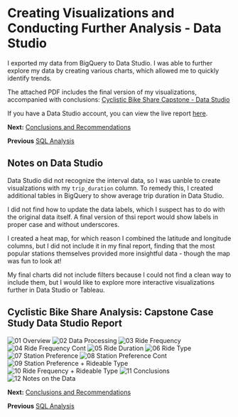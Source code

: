 # Creating Visualizations and Conducting Further Analysis - Data Studio
I exported my data from BigQuery to Data Studio. I was able to further explore my data by creating various charts, which allowed me to quickly identify trends.

The attached PDF includes the final version of my visualizations, accompanied with conclusions:
[Cyclistic Bike Share Capstone - Data Studio](https://github.com/gharliquebread/cyclistic-analysis/files/8209943/Cyclistic_Bike_Share_Analysis__Capstone_Case_Study_Daphne.Letherer.pdf)

If you have a Data Studio account, you can view the live report [here](https://datastudio.google.com/reporting/448956ec-d113-4b1b-816f-09b418c1f2fa).

**Next:** [Conclusions and Recommendations](https://github.com/gharliquebread/cyclistic-analysis/blob/main/Conclusions%20and%20Recommendations.md)

**Previous** [SQL Analysis](https://github.com/gharliquebread/cyclistic-analysis/blob/main/SQL%20Analysis.md)

## Notes on Data Studio

Data Studio did not recognize the interval data, so I was uanble to create visualzations with my `trip_duration` column. To remedy this, I created additional tables in 
BigQuery to show average trip duration in Data Studio.

I did not find how to update the data labels, which I suspect has to do with the original data itself. A final version of thsi report would show labels in proper case and without
underscores.

I created a heat map, for which reason I combined the latitude and longitude columns, but I did not include it in my final report, finding that the most popular stations themselves
provided more insightful data - though the map was fun to look at!

My final charts did not include filters because I could not find a clean way to include them, but I would like to explore more interactive visualizations further in Data Studio
or Tableau.

## Cyclistic Bike Share Analysis: Capstone Case Study Data Studio Report
![01  Overview](https://user-images.githubusercontent.com/100979159/157334628-c1b9fcb5-724a-4de0-9036-6f14f27f93fe.png)
![02  Data Processing](https://user-images.githubusercontent.com/100979159/157334630-56978c02-3e8d-4c98-8474-9711f8d36b77.png)
![03  Ride Frequency](https://user-images.githubusercontent.com/100979159/157334634-305f88d4-4b70-4faa-97da-1ce1853e9476.png)
![04  Ride Frequency Cont](https://user-images.githubusercontent.com/100979159/157334635-50b4b25e-195f-4cee-abab-5c12df8bc5e7.png)
![05  Ride Duration](https://user-images.githubusercontent.com/100979159/157334637-24ab9867-dd58-4c79-8101-07525d5a1fd2.png)
![06  Ride Type](https://user-images.githubusercontent.com/100979159/157334638-11d1c4e6-23ec-439c-99c0-7e1e3b0f7945.png)
![07  Station Preference](https://user-images.githubusercontent.com/100979159/157334639-6c0aff12-ee33-4176-b42c-a2654126fa5c.png)
![08  Station Preference Cont](https://user-images.githubusercontent.com/100979159/157334640-668b042b-d4fa-4f19-8979-5b5aa78216f3.png)
![09  Station Preference + Rideable Type](https://user-images.githubusercontent.com/100979159/157334642-f82c76cd-d87a-42b1-8468-172607eb9e0b.png)
![10  Ride Frequency + Rideable Type](https://user-images.githubusercontent.com/100979159/157334644-6415be57-aa7e-48ba-93ea-eeb5ccb2753b.png)
![11  Conclusions](https://user-images.githubusercontent.com/100979159/157334645-77fe132c-0b85-4aeb-840e-b3ecff9b9248.png)
![12  Notes on the Data](https://user-images.githubusercontent.com/100979159/157334648-662cab4d-25a8-4ce1-a6a5-abc940918393.png)

**Next:** [Conclusions and Recommendations](https://github.com/gharliquebread/cyclistic-analysis/blob/main/Conclusions%20and%20Recommendations.md)

**Previous** [SQL Analysis](https://github.com/gharliquebread/cyclistic-analysis/blob/main/SQL%20Analysis.md)

